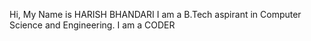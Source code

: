 Hi, My Name is HARISH BHANDARI
I am a B.Tech aspirant in Computer Science and Engineering.
I am a CODER

